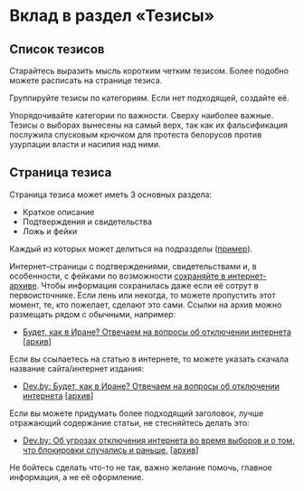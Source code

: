 # Вклад в раздел «Тезисы»

## Список тезисов

Старайтесь выразить мысль коротким четким тезисом. Более подобно можете расписать на странице тезиса.

Группируйте тезисы по категориям. Если нет подходящей, создайте её. 

Упорядочивайте категории по важности. Сверху наиболее важные. 
Тезисы о выборах вынесены на самый верх, так как их фальсификация послужила спусковым крючком для протеста белорусов против узурпации власти и насилия над ними.


## Страница тезиса

Страница тезиса может иметь 3 основных раздела:

- Краткое описание
- Подтверждения и свидетельства
- Ложь и фейки

Каждый из которых может делиться на подразделы ([пример](./Otklyuchenie-pravitelstvom-interneta-v-strane-9-11-avgusta.md)). 

Интернет-страницы с подтверждениями, свидетельствами и, в особенности, с фейками по возможности [сохраняйте в интернет-архиве](https://web.archive.org/save). Чтобы информация сохранилась даже если её сотрут в первоисточнике. Если лень или некогда, то можете пропустить этот момент, те, кто пожелает, сделают это сами. 
Ссылки на архив можно размещать рядом с обычными, например:

- [Будет, как в Иране? Отвечаем на вопросы об отключении интернета](https://dev.by/news/internet-shutdown) [[архив](https://web.archive.org/web/20201018064733/https://dev.by/news/internet-shutdown)]


Если вы ссылаетесь на статью в интернете, то можете указать скачала название сайта/интернет издания:

- [Dev.by: Будет, как в Иране? Отвечаем на вопросы об отключении интернета](https://dev.by/news/internet-shutdown) [[архив](https://web.archive.org/web/20201018064733/https://dev.by/news/internet-shutdown)]

Если вы можете придумать более подходящий заголовок, лучше отражающий содержание статьи, не стесняйтесь делать это:

- [Dev.by: Об угрозах отключения интернета во время выборов и о том, что блокировки случались и раньше.](https://dev.by/news/internet-shutdown) [[архив](https://web.archive.org/web/20201018064733/https://dev.by/news/internet-shutdown)]

Не бойтесь сделать что-то не так, важно желание помочь, главное информация, а не её оформление.

